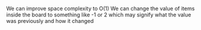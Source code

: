 We can improve space complexity to O(1)
We can change the value of items inside the board
to something like -1 or 2 which may signify what 
the value was previously and how it changed